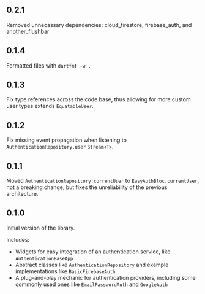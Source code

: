 ## 0.2.1

Removed unnecassary dependencies: cloud_firestore, firebase_auth, and another_flushbar

## 0.1.4

Formatted files with `dartfmt -w .`

## 0.1.3

Fix type references across the code base, thus allowing for more custom user types extends `EquatableUser`.

## 0.1.2

Fix missing event propagation when listening to `AuthenticationRepository.user` `Stream<T>`.

## 0.1.1

Moved `AuthenticationRepository.currentUser` to `EasyAuthBloc.currentUser`, not a breaking change, but fixes the unreliability of the previous architecture.

## 0.1.0

Initial version of the library.

Includes:

- Widgets for easy integration of an authentication service, like `AuthenticationBaseApp`
- Abstract classes like `AuthenticationRepository` and example implementations like `BasicFirebaseAuth`
- A plug-and-play mechanic for authentication providers, including some commonly used ones like `EmailPasswordAuth` and `GoogleAuth`
